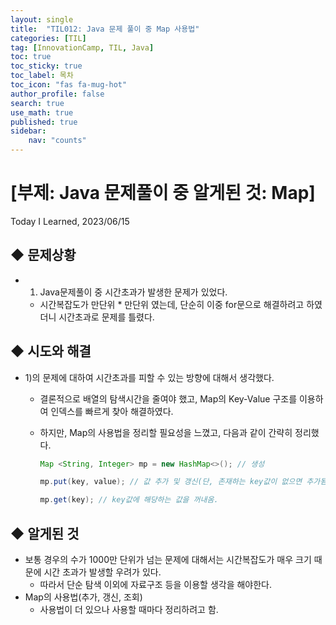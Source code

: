 ```yaml
---
layout: single
title:  "TIL012: Java 문제 풀이 중 Map 사용법"
categories: [TIL]
tag: [InnovationCamp, TIL, Java] 
toc: true
toc_sticky: true
toc_label: 목차
toc_icon: "fas fa-mug-hot"
author_profile: false
search: true
use_math: true
published: true
sidebar:
    nav: "counts"
---
```


# [부제: Java 문제풀이 중 알게된 것: Map]
Today I Learned, 2023/06/15

## ◆ 문제상황
- 1) Java문제풀이 중 시간초과가 발생한 문제가 있었다.
  - 시간복잡도가 만단위 * 만단위 였는데, 단순히 이중 for문으로 해결하려고 하였더니 시간초과로 문제를 틀렸다.


## ◆ 시도와 해결
- 1)의 문제에 대하여 시간초과를 피할 수 있는 방향에 대해서 생각했다.
  - 결론적으로 배열의 탐색시간을 줄여야 했고, Map의 Key-Value 구조를 이용하여 인덱스를 빠르게 찾아 해결하였다.
  - 하지만, Map의 사용법을 정리할 필요성을 느꼈고, 다음과 같이 간략히 정리했다.

    ```java
    Map <String, Integer> mp = new HashMap<>(); // 생성

    mp.put(key, value); // 값 추가 및 갱신(단, 존재하는 key값이 없으면 추가됨.)

    mp.get(key); // key값에 해당하는 값을 꺼내옴.

    ```


## ◆ 알게된 것
- 보통 경우의 수가 1000만 단위가 넘는 문제에 대해서는 시간복잡도가 매우 크기 때문에 시간 초과가 발생할 우려가 있다.
  - 따라서 단순 탐색 이외에 자료구조 등을 이용할 생각을 해야한다.
- Map의 사용법(추가, 갱신, 조회)
  - 사용법이 더 있으나 사용할 때마다 정리하려고 함.